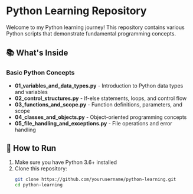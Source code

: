 # Python Learning Repository

Welcome to my Python learning journey! This repository contains various Python scripts that demonstrate fundamental programming concepts.

## 📚 What's Inside

### Basic Python Concepts
- **01_variables_and_data_types.py** - Introduction to Python data types and variables
- **02_control_structures.py** - If-else statements, loops, and control flow
- **03_functions_and_scope.py** - Function definitions, parameters, and scope
- **04_classes_and_objects.py** - Object-oriented programming concepts
- **05_file_handling_and_exceptions.py** - File operations and error handling

## 🚀 How to Run

1. Make sure you have Python 3.6+ installed
2. Clone this repository:
   ```bash
   git clone https://github.com/yourusername/python-learning.git
   cd python-learning
